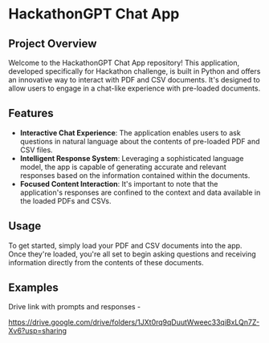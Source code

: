 # HackathonGPT Chat App

## Project Overview

Welcome to the HackathonGPT Chat App repository! This application, developed specifically for Hackathon challenge, is built in Python and offers an innovative way to interact with PDF and CSV documents. It's designed to allow users to engage in a chat-like experience with pre-loaded documents.

## Features

- **Interactive Chat Experience**: The application enables users to ask questions in natural language about the contents of pre-loaded PDF and CSV files.
- **Intelligent Response System**: Leveraging a sophisticated language model, the app is capable of generating accurate and relevant responses based on the information contained within the documents.
- **Focused Content Interaction**: It's important to note that the application's responses are confined to the context and data available in the loaded PDFs and CSVs. 

## Usage

To get started, simply load your PDF and CSV documents into the app. Once they're loaded, you're all set to begin asking questions and receiving information directly from the contents of these documents.


## Examples

Drive link with prompts and responses -

https://drive.google.com/drive/folders/1JXt0rq9qDuutWweec33qiBxLQn7Z-Xv6?usp=sharing
